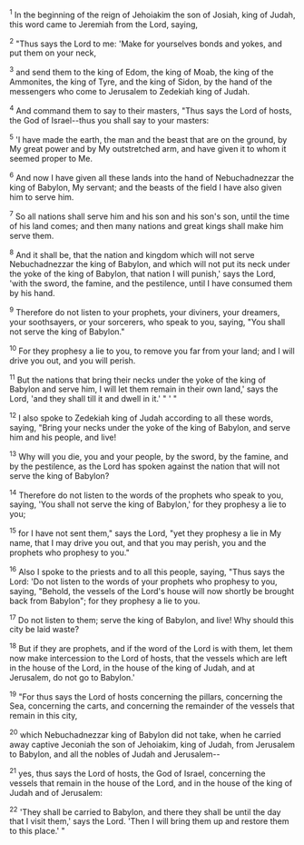 <sup>1</sup> 
In the beginning of the reign of Jehoiakim the son of Josiah, king of Judah, this word came to Jeremiah from the Lord, saying, 

<sup>2</sup> 
"Thus says the Lord to me: 'Make for yourselves bonds and yokes, and put them on your neck, 

<sup>3</sup> 
and send them to the king of Edom, the king of Moab, the king of the Ammonites, the king of Tyre, and the king of Sidon, by the hand of the messengers who come to Jerusalem to Zedekiah king of Judah. 

<sup>4</sup> 
And command them to say to their masters, "Thus says the Lord of hosts, the God of Israel--thus you shall say to your masters: 

<sup>5</sup> 
'I have made the earth, the man and the beast that are on the ground, by My great power and by My outstretched arm, and have given it to whom it seemed proper to Me. 

<sup>6</sup> 
And now I have given all these lands into the hand of Nebuchadnezzar the king of Babylon, My servant; and the beasts of the field I have also given him to serve him. 

<sup>7</sup> 
So all nations shall serve him and his son and his son's son, until the time of his land comes; and then many nations and great kings shall make him serve them. 

<sup>8</sup> 
And it shall be, that the nation and kingdom which will not serve Nebuchadnezzar the king of Babylon, and which will not put its neck under the yoke of the king of Babylon, that nation I will punish,' says the Lord, 'with the sword, the famine, and the pestilence, until I have consumed them by his hand. 

<sup>9</sup> 
Therefore do not listen to your prophets, your diviners, your dreamers, your soothsayers, or your sorcerers, who speak to you, saying, "You shall not serve the king of Babylon." 

<sup>10</sup> 
For they prophesy a lie to you, to remove you far from your land; and I will drive you out, and you will perish. 

<sup>11</sup> 
But the nations that bring their necks under the yoke of the king of Babylon and serve him, I will let them remain in their own land,' says the Lord, 'and they shall till it and dwell in it.' " ' " 

<sup>12</sup> 
I also spoke to Zedekiah king of Judah according to all these words, saying, "Bring your necks under the yoke of the king of Babylon, and serve him and his people, and live! 

<sup>13</sup> 
Why will you die, you and your people, by the sword, by the famine, and by the pestilence, as the Lord has spoken against the nation that will not serve the king of Babylon? 

<sup>14</sup> 
Therefore do not listen to the words of the prophets who speak to you, saying, 'You shall not serve the king of Babylon,' for they prophesy a lie to you; 

<sup>15</sup> 
for I have not sent them," says the Lord, "yet they prophesy a lie in My name, that I may drive you out, and that you may perish, you and the prophets who prophesy to you." 

<sup>16</sup> 
Also I spoke to the priests and to all this people, saying, "Thus says the Lord: 'Do not listen to the words of your prophets who prophesy to you, saying, "Behold, the vessels of the Lord's house will now shortly be brought back from Babylon"; for they prophesy a lie to you. 

<sup>17</sup> 
Do not listen to them; serve the king of Babylon, and live! Why should this city be laid waste? 

<sup>18</sup> 
But if they are prophets, and if the word of the Lord is with them, let them now make intercession to the Lord of hosts, that the vessels which are left in the house of the Lord, in the house of the king of Judah, and at Jerusalem, do not go to Babylon.' 

<sup>19</sup> 
"For thus says the Lord of hosts concerning the pillars, concerning the Sea, concerning the carts, and concerning the remainder of the vessels that remain in this city, 

<sup>20</sup> 
which Nebuchadnezzar king of Babylon did not take, when he carried away captive Jeconiah the son of Jehoiakim, king of Judah, from Jerusalem to Babylon, and all the nobles of Judah and Jerusalem-- 

<sup>21</sup> 
yes, thus says the Lord of hosts, the God of Israel, concerning the vessels that remain in the house of the Lord, and in the house of the king of Judah and of Jerusalem: 

<sup>22</sup> 
'They shall be carried to Babylon, and there they shall be until the day that I visit them,' says the Lord. 'Then I will bring them up and restore them to this place.' "